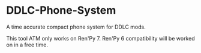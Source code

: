 # DDLC-Phone-System
A time accurate compact phone system for DDLC mods.

This tool ATM only works on Ren'Py 7. Ren'Py 6 compatibility will be worked on in a free time.
